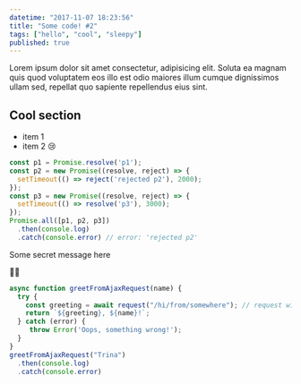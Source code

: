 ```yaml
---
datetime: "2017-11-07 18:23:56"
title: "Some code! #2"
tags: ["hello", "cool", "sleepy"]
published: true
---
```


Lorem ipsum dolor sit amet consectetur, adipisicing elit. Soluta ea magnam quis quod voluptatem eos illo est odio maiores illum cumque dignissimos ullam sed, repellat quo sapiente repellendus eius sint.

## Cool section

* item 1
* item 2 :cry:

```javascript
const p1 = Promise.resolve('p1');
const p2 = new Promise((resolve, reject) => {
  setTimeout(() => reject('rejected p2'), 2000);
});
const p3 = new Promise((resolve, reject) => {
  setTimeout(() => resolve('p3'), 3000);
});
Promise.all([p1, p2, p3])
  .then(console.log)
  .catch(console.error) // error: 'rejected p2'
```

<!-- more -->

Some secret message here

:poop::sleepy:

```javascript
async function greetFromAjaxRequest(name) {
  try {
    const greeting = await request("/hi/from/somewhere"); // request will return a promise
    return `${greeting}, ${name}!`;
  } catch (error) {
     throw Error('Oops, something wrong!');
  }
}
greetFromAjaxRequest("Trina")
  .then(console.log)
  .catch(console.error)
```
